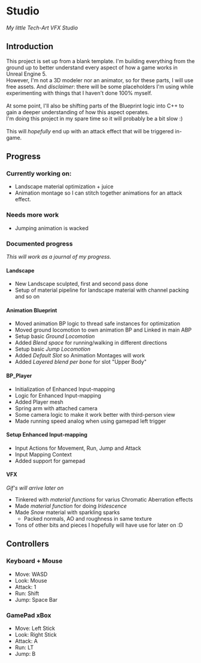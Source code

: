 # Studio
_My little Tech-Art VFX Studio_
## Introduction
This project is set up from a blank template. I'm building everything from the ground up to better understand every aspect of how a game works in Unreal Engine 5.<br> 
However, I'm not a 3D modeler nor an animator, so for these parts, I will use free assets. And _disclaimer_: there will be some placeholders I'm using while experimenting with things that I haven't done 100% myself.<br> 
<br> 
At some point, I'll also be shifting parts of the Blueprint logic into C++ to gain a deeper understanding of how this aspect operates. <br> 
I'm doing this project in my spare time so it will probably be a bit slow :) <br>
<br> 
This will _hopefully_ end up with an attack effect that will be triggered in-game.

## Progress

### Currently working on:
* Landscape material optimization + juice
* Animation montage so I can stitch together animations for an attack effect.


### Needs more work
* Jumping animation is wacked 

### Documented progress
_This will work as a journal of my progress._

#### Landscape
* New Landscape sculpted, first and second pass done
* Setup of material pipeline for landscape material with channel packing and so on


#### Animation Blueprint
* Moved animation BP logic to thread safe instances for optimization
* Moved ground locomotion to own animation BP and Linked in main ABP
* Setup basic _Ground Locomotion_
* Added _Blend space_ for running/walking in different directions 
* Setup basic _Jump Locomotion_
* Added _Default Slot_ so Animation Montages will work
* Added _Layered blend per bone_ for slot "Upper Body" 

#### BP_Player
* Initialization of Enhanced Input-mapping
* Logic for Enhanced Input-mapping
* Added Player mesh
* Spring arm with attached camera
* Some camera logic to make it work better with third-person view
* Made running speed analog when using gamepad left trigger

#### Setup Enhanced Input-mapping
* Input Actions for Movement, Run, Jump and Attack
* Input Mapping Context
* Added support for gamepad

#### VFX
_Gif's will arrive later on_
* Tinkered with _material functions_ for varius Chromatic Aberration effects
* Made _material function_ for doing _Iridescence_
* Made _Snow_ material with sparkling sparks
  - Packed normals, AO and roughness in same texture
* Tons of other bits and pieces I hopefully will have use for later on :D


## Controllers

### Keyboard + Mouse

* Move: WASD
* Look: Mouse
* Attack: 1
* Run: Shift
* Jump: Space Bar


### GamePad xBox

* Move: Left Stick
* Look: Right Stick
* Attack: A
* Run: LT
* Jump: B
